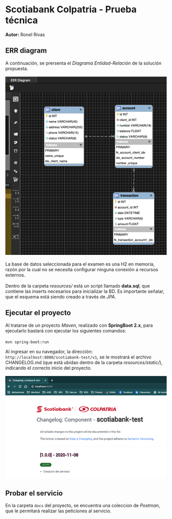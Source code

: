 # Scotiabank Colpatria - Prueba técnica
**Autor:** Ronel Rivas



## ERR diagram
A continuación, se prersenta el *Diagrama Entidad-Relación* de la solución propuesta.
<br><br>
![ERR Diagram](./docs/err-diagram.png)
<br><br>
La base de datos seleccionada para el examen es una H2 en memoria, razón por la cual no se necesita configurar ninguna conexión a recursos externos.
<br><br>
Dentro de la carpeta *resources/* está un script llamado **data.sql**, que contiene las inserts necesarios para inicializar la BD. Es importante señalar, que el esquema está siendo creado a través de *JPA*.

## Ejecutar el proyecto
Al tratarse de un proyecto *Maven*, realizado con **SpringBoot 2.x**, para ejecutarlo bastará con ejecutar los siguientes comandos:
<BR><BR>
``
    mvn spring-boot:run
``

Al ingresar en su navegador, la dirección: ``http://localhost:8080/scotiabank-test/v1``, se le mostrará el archivo CHANGELOG.md (que está ubidao dentro de la carpeta *resources/static/*), indicando el correcto inicio del proyecto.
<br><br>
![CHANGELOG](./docs/changelog.png)

## Probar el servicio
En la carpeta ``docs`` del proyecto, se encuentra una coleccion de *Postman*, que le permitará realizar las peticiones al servicio.
 